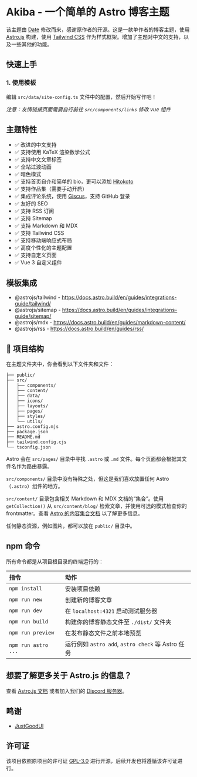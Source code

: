 # Akiba - 一个简单的 Astro 博客主题

该主题由 [Date](https://github.com/JustGoodUI/dante-astro-theme) 修改而来，感谢原作者的开源。这是一款单作者的博客主题，使用 [Astro.js](https://astro.build/) 构建，使用 [Tailwind CSS](https://tailwindcss.com/) 作为样式框架。增加了主题对中文的支持，以及一些其他的功能。

## 快速上手

### 1. 使用模板

编辑 `src/data/site-config.ts` 文件中的配置，然后开始写作吧！

*注意：友情链接页面需要自行前往 `src/components/links` 修改 vue 组件*

## 主题特性

- ✅ 改进的中文支持
- ✅ 支持使用 KaTeX 渲染数学公式
- ✅ 支持中文文章标签
- ✅ 全站过渡动画
- ✅ 暗色模式
- ✅ 支持首页自介和简单的 bio，更可以添加 [Hitokoto](https://hitokoto.cn/)
- ✅ 支持作品集（需要手动开启）
- ✅ 集成评论系统，使用 [Giscus](https://giscus.app/)，支持 GitHub 登录
- ✅ 友好的 SEO
- ✅ 支持 RSS 订阅
- ✅ 支持 Sitemap
- ✅ 支持 Markdown 和 MDX
- ✅ 支持 Tailwind CSS
- ✅ 支持移动端响应式布局
- ✅ 高度个性化的主题配置
- ✅ 支持自定义页面
- ✅ Vue 3 自定义组件

## 模板集成

- @astrojs/tailwind - https://docs.astro.build/en/guides/integrations-guide/tailwind/
- @astrojs/sitemap - https://docs.astro.build/en/guides/integrations-guide/sitemap/
- @astrojs/mdx - https://docs.astro.build/en/guides/markdown-content/
- @astrojs/rss - https://docs.astro.build/en/guides/rss/

## 🚀 项目结构

在主题文件夹中，你会看到以下文件夹和文件：

```text
├── public/
├── src/
│   ├── components/
│   ├── content/
│   ├── data/
│   ├── icons/
│   ├── layouts/
│   ├── pages/
│   ├── styles/
│   └── utils/
├── astro.config.mjs
├── package.json
├── README.md
├── tailwind.config.cjs
└── tsconfig.json
```

Astro 会在 `src/pages/` 目录中寻找 `.astro` 或 `.md` 文件。每个页面都会根据其文件名作为路由暴露。

`src/components/` 目录中没有特殊之处，但这是我们喜欢放置任何 Astro（`.astro`）组件的地方。

`src/content/` 目录包含相关 Markdown 和 MDX 文档的“集合”。使用 `getCollection()` 从 `src/content/blog/` 检索文章，并使用可选的模式检查你的 frontmatter。查看 [Astro 的内容集合文档](https://docs.astro.build/en/guides/content-collections/) 以了解更多信息。

任何静态资源，例如图片，都可以放在 `public/` 目录中。

## npm 命令

所有命令都是从项目根目录的终端运行的：

| 指令| 动作|
| :------------------------ | :----------------------------------------------- |
| `npm install` | 安装项目依赖 |
| `npm run new` | 创建新的博客文章 |
| `npm run dev` | 在 `localhost:4321` 启动测试服务器 |
| `npm run build` | 构建你的博客静态文件至 `./dist/` 文件夹 |
| `npm run preview` | 在发布静态文件之前本地预览 |
| `npm run astro ...` | 运行例如 `astro add`, `astro check` 等 Astro 任务 |

## 想要了解更多关于 Astro.js 的信息？

查看 [Astro.js 文档](https://docs.astro.build) 或者加入我们的 [Discord 服务器](https://astro.build/chat)。

## 鸣谢

- [JustGoodUI](https://github.com/JustGoodUI/)

## 许可证

该项目依照原项目的许可证 [GPL-3.0](https://github.com/mitian233/astro-theme-akiba/blob/main/LICENSE) 进行开源，后续开发也将遵循该许可证进行。
